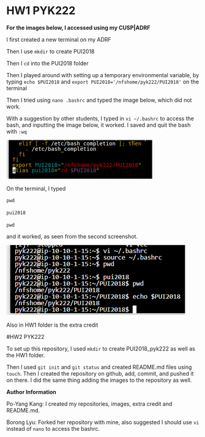 # HW1 PYK222

**For the images below, I accessed using my CUSP|ADRF**

I first created a new terminal on my ADRF

Then I use ```mkdir``` to create PUI2018

Then I ```cd``` into the PUI2018 folder

Then I played around with setting up a temporary environmental variable, by typing ```echo $PUI2018``` and ```export PUI2018='/nfshome/pyk222/PUI2018'``` on the terminal

Then I tried using ```nano .bashrc``` and typed the image below, which did not work.

With a suggestion by other students, I typed in ```vi ~/.bashrc``` to access the bash, and inputting the image below, it worked. I saved and quit the bash with ```:wq``` 

![Alt text](../HW1_pyk222/Homework1Bashrc.png)

On the terminal, I typed 


``` 
pwd

pui2018

pwd
```

and it worked, as seen from the second screenshot. 

![Alt text](../HW1_pyk222/Homework1.PNG)

Also in HW1 folder is the extra credit

#HW2 PYK222

To set up this repository, I used ```mkdir``` to create PUI2018_pyk222 as well as the HW1 folder.

Then I used ```git init``` and ```git status``` and created README.md files using ```touch```. Then I created the repository on github, add, commit, and pushed it on there. I did the same thing adding the images to the repository as well.

**Author Information**

Po-Yang Kang: I created my repositories, images, extra credit and README.md.

Borong Lyu: Forked her repository with mine, also suggested I should use ```vi``` instead of ```nano``` to access the bashrc.

